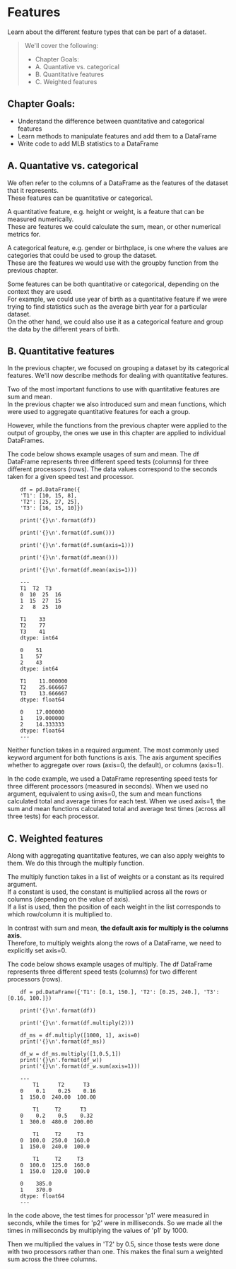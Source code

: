 # Features

Learn about the different feature types that can be part of a dataset.

> We'll cover the following:
>
> - Chapter Goals:
> - A. Quantative vs. categorical
> - B. Quantitative features
> - C. Weighted features

## Chapter Goals:

- Understand the difference between quantitative and categorical features
- Learn methods to manipulate features and add them to a DataFrame
- Write code to add MLB statistics to a DataFrame

## A. Quantative vs. categorical

We often refer to the columns of a DataFrame as the features of the dataset that it represents.  
 These features can be quantitative or categorical.

A quantitative feature, e.g. height or weight, is a feature that can be measured numerically.  
 These are features we could calculate the sum, mean, or other numerical metrics for.

A categorical feature, e.g. gender or birthplace, is one where the values are categories that could be used to group the dataset.  
 These are the features we would use with the groupby function from the previous chapter.

Some features can be both quantitative or categorical, depending on the context they are used.  
 For example, we could use year of birth as a quantitative feature if we were trying to find statistics such as the average birth year for a particular dataset.  
 On the other hand, we could also use it as a categorical feature and group the data by the different years of birth.

## B. Quantitative features

In the previous chapter, we focused on grouping a dataset by its categorical features. We'll now describe methods for dealing with quantitative features.

Two of the most important functions to use with quantitative features are sum and mean.  
 In the previous chapter we also introduced sum and mean functions, which were used to aggregate quantitative features for each a group.

However, while the functions from the previous chapter were applied to the output of groupby, the ones we use in this chapter are applied to individual DataFrames.

The code below shows example usages of sum and mean. The df DataFrame represents three different speed tests (columns) for three different processors (rows). The data values correspond to the seconds taken for a given speed test and processor.

        df = pd.DataFrame({
        'T1': [10, 15, 8],
        'T2': [25, 27, 25],
        'T3': [16, 15, 10]})

        print('{}\n'.format(df))

        print('{}\n'.format(df.sum()))

        print('{}\n'.format(df.sum(axis=1)))

        print('{}\n'.format(df.mean()))

        print('{}\n'.format(df.mean(axis=1)))

        ---
        T1  T2  T3
        0  10  25  16
        1  15  27  15
        2   8  25  10

        T1    33
        T2    77
        T3    41
        dtype: int64

        0    51
        1    57
        2    43
        dtype: int64

        T1    11.000000
        T2    25.666667
        T3    13.666667
        dtype: float64

        0    17.000000
        1    19.000000
        2    14.333333
        dtype: float64
        ---

Neither function takes in a required argument. The most commonly used keyword argument for both functions is axis. The axis argument specifies whether to aggregate over rows (axis=0, the default), or columns (axis=1).

In the code example, we used a DataFrame representing speed tests for three different processors (measured in seconds). When we used no argument, equivalent to using axis=0, the sum and mean functions calculated total and average times for each test. When we used axis=1, the sum and mean functions calculated total and average test times (across all three tests) for each processor.

## C. Weighted features

Along with aggregating quantitative features, we can also apply weights to them. We do this through the multiply function.

The multiply function takes in a list of weights or a constant as its required argument.  
 If a constant is used, the constant is multiplied across all the rows or columns (depending on the value of axis).  
 If a list is used, then the position of each weight in the list corresponds to which row/column it is multiplied to.

In contrast with sum and mean, **the default axis for multiply is the columns axis.**  
 Therefore, to multiply weights along the rows of a DataFrame, we need to explicitly set axis=0.

The code below shows example usages of multiply. The df DataFrame represents three different speed tests (columns) for two different processors (rows).

        df = pd.DataFrame({'T1': [0.1, 150.], 'T2': [0.25, 240.], 'T3': [0.16, 100.]})

        print('{}\n'.format(df))

        print('{}\n'.format(df.multiply(2)))

        df_ms = df.multiply([1000, 1], axis=0)
        print('{}\n'.format(df_ms))

        df_w = df_ms.multiply([1,0.5,1])
        print('{}\n'.format(df_w))
        print('{}\n'.format(df_w.sum(axis=1)))

        ---
            T1      T2      T3
        0    0.1    0.25    0.16
        1  150.0  240.00  100.00

            T1     T2      T3
        0    0.2    0.5    0.32
        1  300.0  480.0  200.00

            T1     T2     T3
        0  100.0  250.0  160.0
        1  150.0  240.0  100.0

            T1     T2     T3
        0  100.0  125.0  160.0
        1  150.0  120.0  100.0

        0    385.0
        1    370.0
        dtype: float64
        ---

In the code above, the test times for processor 'p1' were measured in seconds, while the times for 'p2' were in milliseconds. So we made all the times in milliseconds by multiplying the values of 'p1' by 1000.

Then we multiplied the values in 'T2' by 0.5, since those tests were done with two processors rather than one. This makes the final sum a weighted sum across the three columns.
